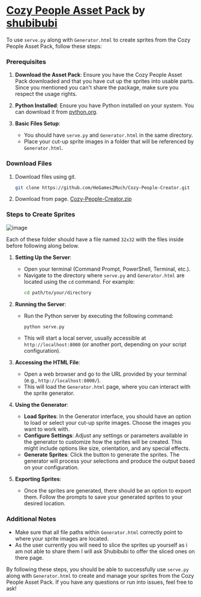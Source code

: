 # [Cozy People Asset Pack](https://shubibubi.itch.io/cozy-people) by [shubibubi](https://shubibubi.itch.io)

To use `serve.py` along with `Generator.html` to create sprites from the Cozy People Asset Pack, follow these steps:

### Prerequisites

1. **Download the Asset Pack**: Ensure you have the Cozy People Asset Pack downloaded and that you have cut up the sprites into usable parts. Since you mentioned you can't share the package, make sure you respect the usage rights.
   
2. **Python Installed**: Ensure you have Python installed on your system. You can download it from [python.org](https://www.python.org/downloads/).

3. **Basic Files Setup**:
   - You should have `serve.py` and `Generator.html` in the same directory.
   - Place your cut-up sprite images in a folder that will be referenced by `Generator.html`.
  
### Download Files

1. Download files using git. 
   ```bash
   git clone https://github.com/HeGames2Much/Cozy-People-Creator.git
   ```

2. Download from page.
   [Cozy-People-Creator.zip](https://github.com/HeGames2Much/Cozy-People-Creator/archive/refs/heads/main.zip)

### Steps to Create Sprites

![image](https://github.com/user-attachments/assets/64612507-39c9-452c-9b07-0b8c2e168c18)

Each of these folder should have a file named `32x32` with the files inside before following along below.

1. **Setting Up the Server**:
   - Open your terminal (Command Prompt, PowerShell, Terminal, etc.).
   - Navigate to the directory where `serve.py` and `Generator.html` are located using the `cd` command. For example:
     ```bash
     cd path/to/your/directory
     ```

2. **Running the Server**:
   - Run the Python server by executing the following command:
     ```bash
     python serve.py
     ```
   - This will start a local server, usually accessible at `http://localhost:8000` (or another port, depending on your script configuration).

3. **Accessing the HTML File**:
   - Open a web browser and go to the URL provided by your terminal (e.g., `http://localhost:8000/`).
   - This will load the `Generator.html` page, where you can interact with the sprite generator.

4. **Using the Generator**:
   - **Load Sprites**: In the Generator interface, you should have an option to load or select your cut-up sprite images. Choose the images you want to work with.
   - **Configure Settings**: Adjust any settings or parameters available in the generator to customize how the sprites will be created. This might include options like size, orientation, and any special effects.
   - **Generate Sprites**: Click the button to generate the sprites. The generator will process your selections and produce the output based on your configuration.

5. **Exporting Sprites**:
   - Once the sprites are generated, there should be an option to export them. Follow the prompts to save your generated sprites to your desired location.

### Additional Notes

- Make sure that all file paths within `Generator.html` correctly point to where your sprite images are located.
- As the user currently you will need to slice the sprites up yourself as i am not able to share them I will ask Shubibubi to offer the sliced ones on there page.


By following these steps, you should be able to successfully use `serve.py` along with `Generator.html` to create and manage your sprites from the Cozy People Asset Pack. If you have any questions or run into issues, feel free to ask!
